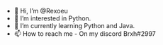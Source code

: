 - 👋 Hi, I’m @Rexoeu
- 👀 I’m interested in Python.
- 🌱 I’m currently learning Python and Java.
- 📫 How to reach me - On my discord Brxh#2997
